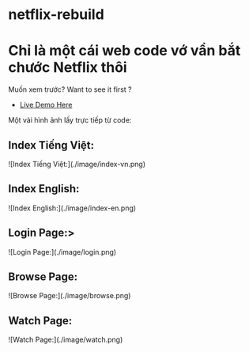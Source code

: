 # netflix-rebuild

<h1>Chỉ là một cái web code vớ vẩn bắt chước Netflix thôi</h1>

Muốn xem trước? Want to see it first ?
* [Live Demo Here](https://netflix.hibikibanmai.xyz/)

Một vài hình ảnh lấy trực tiếp từ code:

<h2>Index Tiếng Việt:</h2>
![Index Tiếng Việt:](./image/index-vn.png)

<h2>Index English:</h2>
![Index English:](./image/index-en.png)

<h2>Login Page:></h2>
![Login Page:](./image/login.png)

<h2>Browse Page:</h2>
![Browse Page:](./image/browse.png)

<h2>Watch Page:</h2>
![Watch Page:](./image/watch.png)